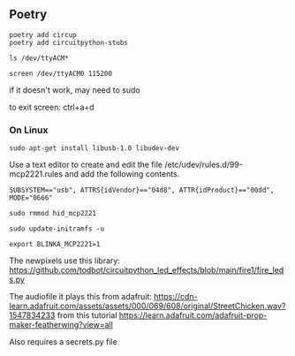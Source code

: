 ## Poetry

```
poetry add circup
poetry add circuitpython-stubs
```

```shell
ls /dev/ttyACM*
```

```shell
screen /dev/ttyACM0 115200
```

if it doesn't work, may need to sudo

to exit screen: ctrl+a+d

### On Linux

```shell
sudo apt-get install libusb-1.0 libudev-dev
```

Use a text editor to create and edit the file /etc/udev/rules.d/99-mcp2221.rules and add the following contents.

```
SUBSYSTEM=="usb", ATTRS{idVendor}=="04d8", ATTR{idProduct}=="00dd", MODE="0666"
```

```shell
sudo rmmod hid_mcp2221
```

```shell
sudo update-initramfs -u
```

```shell
export BLINKA_MCP2221=1
```

The newpixels use this library: https://github.com/todbot/circuitpython_led_effects/blob/main/fire1/fire_leds.py

The audiofile it plays this from adafruit: https://cdn-learn.adafruit.com/assets/assets/000/069/608/original/StreetChicken.wav?1547834233 from this tutorial https://learn.adafruit.com/adafruit-prop-maker-featherwing?view=all

Also requires a secrets.py file